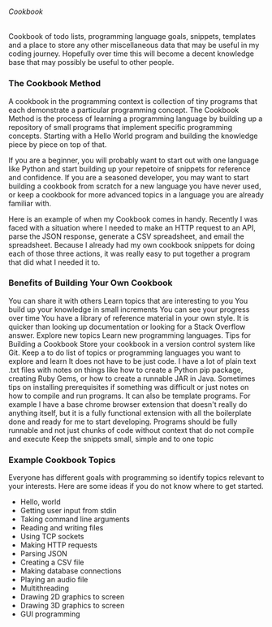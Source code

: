 ###### Cookbook
Cookbook of todo lists, programming language goals, snippets, templates and a place to store any other miscellaneous data that may be useful in my coding journey. Hopefully over time this will become a decent knowledge base that may possibly be useful to other people.

### The Cookbook Method
A cookbook in the programming context is collection of tiny programs that each demonstrate a particular programming concept. The Cookbook Method is the process of learning a programming language by building up a repository of small programs that implement specific programming concepts. Starting with a Hello World program and building the knowledge piece by piece on top of that.

If you are a beginner, you will probably want to start out with one language like Python and start building up your repetoire of snippets for reference and confidence. If you are a seasoned developer, you may want to start building a cookbook from scratch for a new language you have never used, or keep a cookbook for more advanced topics in a language you are already familiar with.

Here is an example of when my Cookbook comes in handy. Recently I was faced with a situation where I needed to make an HTTP request to an API, parse the JSON response, generate a CSV spreadsheet, and email the spreadsheet. Because I already had my own cookbook snippets for doing each of those three actions, it was really easy to put together a program that did what I needed it to.

### Benefits of Building Your Own Cookbook
You can share it with others
Learn topics that are interesting to you
You build up your knowledge in small increments
You can see your progress over time
You have a library of reference material in your own style.
It is quicker than looking up documentation or looking for a Stack Overflow answer.
Explore new topics
Learn new programming languages.
Tips for Building a Cookbook
Store your cookbook in a version control system like Git.
Keep a to do list of topics or programming languages you want to explore and learn
It does not have to be just code. I have a lot of plain text .txt files with notes on things like how to create a Python pip package, creating Ruby Gems, or how to create a runnable JAR in Java. Sometimes tips on installing prerequisites if something was difficult or just notes on how to compile and run programs.
It can also be template programs. For example I have a base chrome browser extension that doesn't really do anything itself, but it is a fully functional extension with all the boilerplate done and ready for me to start developing.
Programs should be fully runnable and not just chunks of code without context that do not compile and execute
Keep the snippets small, simple and to one topic

### Example Cookbook Topics
Everyone has different goals with programming so identify topics relevant to your interests. Here are some ideas if you do not know where to get started.

  * Hello, world
  * Getting user input from stdin
  * Taking command line arguments
  * Reading and writing files
  * Using TCP sockets
  * Making HTTP requests
  * Parsing JSON
  * Creating a CSV file
  * Making database connections
  * Playing an audio file
  * Multithreading
  * Drawing 2D graphics to screen
  * Drawing 3D graphics to screen
  * GUI programming
